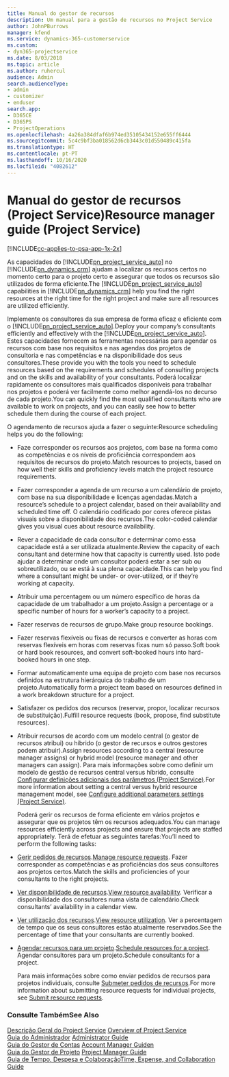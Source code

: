 ```yaml
---
title: Manual do gestor de recursos
description: Um manual para a gestão de recursos no Project Service
author: JohnPBurrows
manager: kfend
ms.service: dynamics-365-customerservice
ms.custom:
- dyn365-projectservice
ms.date: 8/03/2018
ms.topic: article
ms.author: ruhercul
audience: Admin
search.audienceType:
- admin
- customizer
- enduser
search.app:
- D365CE
- D365PS
- ProjectOperations
ms.openlocfilehash: 4a26a384dfaf6b974ed35105434152e655ff6444
ms.sourcegitcommit: 5c4c9bf3ba018562d6cb3443c01d550489c415fa
ms.translationtype: HT
ms.contentlocale: pt-PT
ms.lasthandoff: 10/16/2020
ms.locfileid: "4082612"
---
```

# <a name="resource-manager-guide-project-service"></a><span data-ttu-id="244dd-103">Manual do gestor de recursos (Project Service)</span><span class="sxs-lookup"><span data-stu-id="244dd-103">Resource manager guide (Project Service)</span></span>

[!INCLUDE[cc-applies-to-psa-app-1x-2x](../includes/cc-applies-to-psa-app-1x-2x.md)]

<span data-ttu-id="244dd-104">As capacidades do [!INCLUDE[pn_project_service_auto](../includes/pn-project-service-auto.md)] no [!INCLUDE[pn_dynamics_crm](../includes/pn-dynamics-crm.md)] ajudam a localizar os recursos certos no momento certo para o projeto certo e assegurar que todos os recursos são utilizados de forma eficiente.</span><span class="sxs-lookup"><span data-stu-id="244dd-104">The [!INCLUDE[pn_project_service_auto](../includes/pn-project-service-auto.md)] capabilities in [!INCLUDE[pn_dynamics_crm](../includes/pn-dynamics-crm.md)] help you find the right resources at the right time for the right project and make sure all resources are utilized efficiently.</span></span>  
  
 <span data-ttu-id="244dd-105">Implemente os consultores da sua empresa de forma eficaz e eficiente com o [!INCLUDE[pn_project_service_auto](../includes/pn-project-service-auto.md)].</span><span class="sxs-lookup"><span data-stu-id="244dd-105">Deploy your company’s consultants efficiently and effectively with the [!INCLUDE[pn_project_service_auto](../includes/pn-project-service-auto.md)].</span></span> <span data-ttu-id="244dd-106">Estes capacidades fornecem as ferramentas necessárias para agendar os recursos com base nos requisitos e nas agendas dos projetos de consultoria e nas competências e na disponibilidade dos seus consultores.</span><span class="sxs-lookup"><span data-stu-id="244dd-106">These provide you with the tools you need to schedule resources based on the requirements and schedules of consulting projects and on the skills and availability of your consultants.</span></span> <span data-ttu-id="244dd-107">Poderá localizar rapidamente os consultores mais qualificados disponíveis para trabalhar nos projetos e poderá ver facilmente como melhor agendá-los no decurso de cada projeto.</span><span class="sxs-lookup"><span data-stu-id="244dd-107">You can quickly find the most qualified consultants who are available to work on projects, and you can easily see how to better schedule them during the course of each project.</span></span>  
  
 <span data-ttu-id="244dd-108">O agendamento de recursos ajuda a fazer o seguinte:</span><span class="sxs-lookup"><span data-stu-id="244dd-108">Resource scheduling helps you do the following:</span></span>  
  
- <span data-ttu-id="244dd-109">Faze corresponder os recursos aos projetos, com base na forma como as competências e os níveis de proficiência correspondem aos requisitos de recursos do projeto.</span><span class="sxs-lookup"><span data-stu-id="244dd-109">Match resources to projects, based on how well their skills and proficiency levels match the project resource requirements.</span></span>  
  
- <span data-ttu-id="244dd-110">Fazer corresponder a agenda de um recurso a um calendário de projeto, com base na sua disponibilidade e licenças agendadas.</span><span class="sxs-lookup"><span data-stu-id="244dd-110">Match a resource’s schedule to a project calendar, based on their availability and scheduled time off.</span></span> <span data-ttu-id="244dd-111">O calendário codificado por cores oferece pistas visuais sobre a disponibilidade dos recursos.</span><span class="sxs-lookup"><span data-stu-id="244dd-111">The color-coded calendar gives you visual cues about resource availability.</span></span>  
  
- <span data-ttu-id="244dd-112">Rever a capacidade de cada consultor e determinar como essa capacidade está a ser utilizada atualmente.</span><span class="sxs-lookup"><span data-stu-id="244dd-112">Review the capacity of each consultant and determine how that capacity is currently used.</span></span> <span data-ttu-id="244dd-113">Isto pode ajudar a determinar onde um consultor poderá estar a ser sub ou sobreutilizado, ou se está à sua plena capacidade.</span><span class="sxs-lookup"><span data-stu-id="244dd-113">This can help you find where a consultant might be under- or over-utilized, or if they’re working at capacity.</span></span>  
  
- <span data-ttu-id="244dd-114">Atribuir uma percentagem ou um número específico de horas da capacidade de um trabalhador a um projeto.</span><span class="sxs-lookup"><span data-stu-id="244dd-114">Assign a percentage or a specific number of hours for a worker’s capacity to a project.</span></span>  
  
- <span data-ttu-id="244dd-115">Fazer reservas de recursos de grupo.</span><span class="sxs-lookup"><span data-stu-id="244dd-115">Make group resource bookings.</span></span>  
  
- <span data-ttu-id="244dd-116">Fazer reservas flexíveis ou fixas de recursos e converter as horas com reservas flexíveis em horas com reservas fixas num só passo.</span><span class="sxs-lookup"><span data-stu-id="244dd-116">Soft book or hard book resources, and convert soft-booked hours into hard-booked hours in one step.</span></span>  
  
- <span data-ttu-id="244dd-117">Formar automaticamente uma equipa de projeto com base nos recursos definidos na estrutura hierárquica do trabalho de um projeto.</span><span class="sxs-lookup"><span data-stu-id="244dd-117">Automatically form a project team based on resources defined in a work breakdown structure for a project.</span></span>  
  
- <span data-ttu-id="244dd-118">Satisfazer os pedidos dos recursos (reservar, propor, localizar recursos de substituição).</span><span class="sxs-lookup"><span data-stu-id="244dd-118">Fulfill resource requests (book, propose, find substitute resources).</span></span>  
  
- <span data-ttu-id="244dd-119">Atribuir recursos de acordo com um modelo central (o gestor de recursos atribui) ou híbrido (o gestor de recursos e outros gestores podem atribuir).</span><span class="sxs-lookup"><span data-stu-id="244dd-119">Assign resources according to a central (resource manager assigns) or hybrid model (resource manager and other managers can assign).</span></span> <span data-ttu-id="244dd-120">Para mais informações sobre como definir um modelo de gestão de recursos central versus híbrido, consulte [Configurar definições adicionais dos parâmetros (Project Service)](../psa/configure-additional-parameters-settings.md).</span><span class="sxs-lookup"><span data-stu-id="244dd-120">For more information about setting a central versus hybrid resource management model, see [Configure additional parameters settings (Project Service)](../psa/configure-additional-parameters-settings.md).</span></span>  
  
  <span data-ttu-id="244dd-121">Poderá gerir os recursos de forma eficiente em vários projetos e assegurar que os projetos têm os recursos adequados.</span><span class="sxs-lookup"><span data-stu-id="244dd-121">You can manage resources efficiently across projects and ensure that projects are staffed appropriately.</span></span> <span data-ttu-id="244dd-122">Terá de efetuar as seguintes tarefas:</span><span class="sxs-lookup"><span data-stu-id="244dd-122">You’ll need to perform the following tasks:</span></span>  
  
- <span data-ttu-id="244dd-123">[Gerir pedidos de recursos](../psa/manage-resource-requests.md).</span><span class="sxs-lookup"><span data-stu-id="244dd-123">[Manage resource requests](../psa/manage-resource-requests.md).</span></span> <span data-ttu-id="244dd-124">Fazer corresponder as competências e as proficiências dos seus consultores aos projetos certos.</span><span class="sxs-lookup"><span data-stu-id="244dd-124">Match the skills and proficiencies of your consultants to the right projects.</span></span>  
  
- <span data-ttu-id="244dd-125">[Ver disponibilidade de recursos](../psa/view-resource-availability.md).</span><span class="sxs-lookup"><span data-stu-id="244dd-125">[View resource availability](../psa/view-resource-availability.md).</span></span> <span data-ttu-id="244dd-126">Verificar a disponibilidade dos consultores numa vista de calendário.</span><span class="sxs-lookup"><span data-stu-id="244dd-126">Check consultants’ availability in a calendar view.</span></span>  
  
- <span data-ttu-id="244dd-127">[Ver utilização dos recursos](../psa/view-resource-utilization.md).</span><span class="sxs-lookup"><span data-stu-id="244dd-127">[View resource utilization](../psa/view-resource-utilization.md).</span></span> <span data-ttu-id="244dd-128">Ver a percentagem de tempo que os seus consultores estão atualmente reservados.</span><span class="sxs-lookup"><span data-stu-id="244dd-128">See the percentage of time that your consultants are currently booked.</span></span>  
  
- <span data-ttu-id="244dd-129">[Agendar recursos para um projeto](../psa/schedule-resources-project.md).</span><span class="sxs-lookup"><span data-stu-id="244dd-129">[Schedule resources for a project](../psa/schedule-resources-project.md).</span></span> <span data-ttu-id="244dd-130">Agendar consultores para um projeto.</span><span class="sxs-lookup"><span data-stu-id="244dd-130">Schedule consultants for a project.</span></span>  
  
  <span data-ttu-id="244dd-131">Para mais informações sobre como enviar pedidos de recursos para projetos individuais, consulte [Submeter pedidos de recursos](../psa/submit-resource-requests.md).</span><span class="sxs-lookup"><span data-stu-id="244dd-131">For more information about submitting resource requests for individual projects, see [Submit resource requests](../psa/submit-resource-requests.md).</span></span>  
  
### <a name="see-also"></a><span data-ttu-id="244dd-132">Consulte Também</span><span class="sxs-lookup"><span data-stu-id="244dd-132">See Also</span></span>  
 <span data-ttu-id="244dd-133">[Descrição Geral do Project Service](../psa/overview.md) </span><span class="sxs-lookup"><span data-stu-id="244dd-133">[Overview of Project Service](../psa/overview.md) </span></span>  
 <span data-ttu-id="244dd-134">[Guia do Administrador](../psa/admin-guide.md) </span><span class="sxs-lookup"><span data-stu-id="244dd-134">[Administrator Guide](../psa/admin-guide.md) </span></span>  
 <span data-ttu-id="244dd-135">[Guia do Gestor de Contas](../psa/account-manager-guide.md) </span><span class="sxs-lookup"><span data-stu-id="244dd-135">[Account Manager Guiden](../psa/account-manager-guide.md) </span></span>  
 <span data-ttu-id="244dd-136">[Guia do Gestor de Projeto](../psa/project-manager-guide.md) </span><span class="sxs-lookup"><span data-stu-id="244dd-136">[Project Manager Guide](../psa/project-manager-guide.md) </span></span>  
 [<span data-ttu-id="244dd-137">Guia de Tempo, Despesa e Colaboração</span><span class="sxs-lookup"><span data-stu-id="244dd-137">Time, Expense, and Collaboration Guide</span></span>](../psa/time-expense-collaboration-guide.md)
